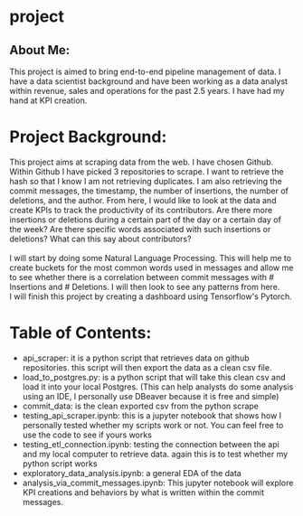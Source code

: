# project
## About Me:
This project is aimed to bring end-to-end pipeline management of data. I have a data scientist background and have been working as a data analyst within revenue, sales and operations for the past 2.5 years. I have had my hand at KPI creation. 
<br>
# Project Background: 
This project aims at scraping data from the web. I have chosen Github. Within Github I have picked 3 repositories to scrape. I want to retrieve the hash so that I know I am not retrieving duplicates. I am also retrieving the commit messages, the timestamp, the number of insertions, the number of deletions, and the author. From here, I would like to look at the data and create KPIs to track the productivity of its contributors. Are there more insertions or deletions during a certain part of the day or a certain day of the week? Are there specific words associated with such insertions or deletions? What can this say about contributors? <br>
<br>
I will start by doing some Natural Language Processing. This will help me to create buckets for the most common words used in messages and allow me to see whether there is a correlation between commit messages with # Insertions and # Deletions. I will then look to see any patterns from here. 
<br>
I will finish this project by creating a dashboard using Tensorflow's Pytorch.
# Table of Contents: 
- api_scraper: it is a python script that retrieves data on github repositories. this script will then export the data as a clean csv file.
- load_to_postgres.py: is a python script that will take this clean csv and load it into your local Postgres. (This can help analysts do some analysis using an IDE, I personally use DBeaver because it is free and simple)
- commit_data: is the clean exported csv from the python scrape
- testing_api_scraper.ipynb: this is a jupyter notebook that shows how I personally tested whether my scripts work or not. You can feel free to use the code to see if yours works
- testing_etl_connection.ipynb: testing the connection between the api and my local computer to retrieve data. again this is to test whether my python script works <br>
- exploratory_data_analysis.ipynb: a general EDA of the data
- analysis_via_commit_messages.ipynb: This jupyter notebook will explore KPI creations and behaviors by what is written within the commit messages.
<br>
<br>

